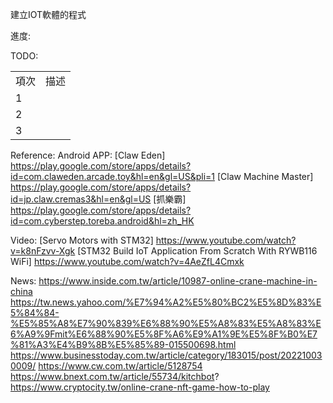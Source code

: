 建立IOT軟體的程式

進度:


TODO:
<table>
  <tr>
    <td>項次</td>
    <td>描述</td>
  </tr>
  <tr>
    <td>1</td>
    <td></td>
  </tr>
  <tr>
    <td>2</td>
    <td></td>
  </tr>
  <tr>
    <td>3</td>
    <td></td>
  </tr>
</table>

Reference:
  Android APP:
    [Claw Eden] https://play.google.com/store/apps/details?id=com.claweden.arcade.toy&hl=en&gl=US&pli=1
    [Claw Machine Master] https://play.google.com/store/apps/details?id=jp.claw.cremas3&hl=en&gl=US
    [抓樂霸] https://play.google.com/store/apps/details?id=com.cyberstep.toreba.android&hl=zh_HK
    
  Video:
    [Servo Motors with STM32] https://www.youtube.com/watch?v=k8nFzvv-Xgk
    [STM32 Build IoT Application From Scratch With RYWB116 WiFi] https://www.youtube.com/watch?v=4AeZfL4Cmxk

  News:
    https://www.inside.com.tw/article/10987-online-crane-machine-in-china
    https://tw.news.yahoo.com/%E7%94%A2%E5%80%BC2%E5%8D%83%E5%84%84-%E5%85%A8%E7%90%839%E6%88%90%E5%A8%83%E5%A8%83%E6%A9%9Fmit%E6%88%90%E5%8F%A6%E9%A1%9E%E5%8F%B0%E7%81%A3%E4%B9%8B%E5%85%89-015500698.html
    https://www.businesstoday.com.tw/article/category/183015/post/202210030009/
    https://www.cw.com.tw/article/5128754
    https://www.bnext.com.tw/article/55734/kitchbot?
    https://www.cryptocity.tw/online-crane-nft-game-how-to-play
